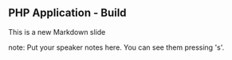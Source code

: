 ##  PHP Application - Build

This is a new Markdown slide

note:
    Put your speaker notes here.
    You can see them pressing 's'.
